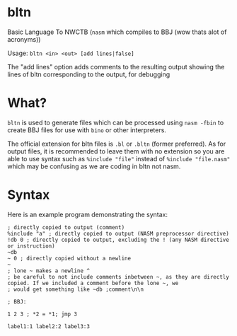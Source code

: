 # bltn
Basic Language To NWCTB (`nasm` which compiles to BBJ (wow thats alot of acronyms))

Usage: `bltn <in> <out> [add lines|false]`

The "add lines" option adds comments to the resulting output showing the lines of bltn corresponding to the output, for debugging

# What?
`bltn` is used to generate files which can be processed using `nasm -fbin` to create BBJ files for use with `bino` or other interpreters.

The official extension for bltn files is `.bl` or `.bltn` (former preferred). As for output files, it is recommended to leave them with no extension so you are able to use syntax such as `%include "file"` instead of `%include "file.nasm"` which may be confusing as we are coding in bltn not nasm.

# Syntax
Here is an example program demonstrating the syntax:

```
; directly copied to output (comment)
%include "a" ; directly copied to output (NASM preprocessor directive)
!db 0 ; directly copied to output, excluding the ! (any NASM directive or instruction)
~db
~ 0 ; directly copied without a newline
~
; lone ~ makes a newline ^
; be careful to not include comments inbetween ~, as they are directly copied. If we included a comment before the lone ~, we
; would get something like ~db ;comment\n\n

; BBJ:

1 2 3 ; *2 = *1; jmp 3

label1:1 label2:2 label3:3
```
